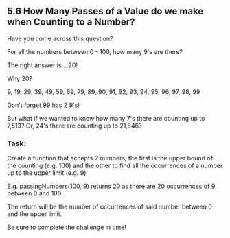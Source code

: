 ## 5.6 How Many Passes of a Value do we make when Counting to a Number?

Have you come across this question?

For all the numbers between 0 - 100, how many 9's are there?

The right answer is... 20!

Why 20?

9, 19, 29, 39, 49, 59, 69, 79, 89, 90, 91, 92, 93, 94, 95, 96, 97, 98, 99

Don't forget 99 has 2 9's!

But what if we wanted to know how many 7's there are counting up to 7,513? Or, 24's there are counting up to 21,846?

### Task:

Create a function that accepts 2 numbers, the first is the upper bound of the counting (e.g. 100) and the other to find all the occurrences of a number up to the upper limit (e.g. 9)

E.g. passingNumbers(100, 9) returns 20 as there are 20 occurrences of 9 between 0 and 100.

The return will be the number of occurrences of said number between 0 and the upper limit.

Be sure to complete the challenge in time!
